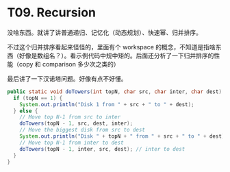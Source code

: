 
T09\. Recursion
===============


没啥东西。就讲了讲普通递归、记忆化（动态规划）、快速幂、归并排序。


不过这个归并排序看起来怪怪的，里面有个 workspace 的概念，不知道是指啥东西（好像是数组名？）。看示例代码中规中矩的。后面还分析了一下归并排序的性能（copy 和 comparison 多少次之类的）


最后讲了一下汉诺塔问题。好像有点不好懂。



```java
public static void doTowers(int topN, char src, char inter, char dest) {
  if (topN == 1) {
    System.out.println("Disk 1 from " + src + " to " + dest);
  } else {
    // Move top N-1 from src to inter
    doTowers(topN - 1, src, dest, inter);
    // Move the biggest disk from src to dest
    System.out.println("Disk " + topN + " from " + src + " to " + dest);
    // Move top N-1 from inter to dest
    doTowers(topN - 1, inter, src, dest); // inter to dest
  }
}

```

